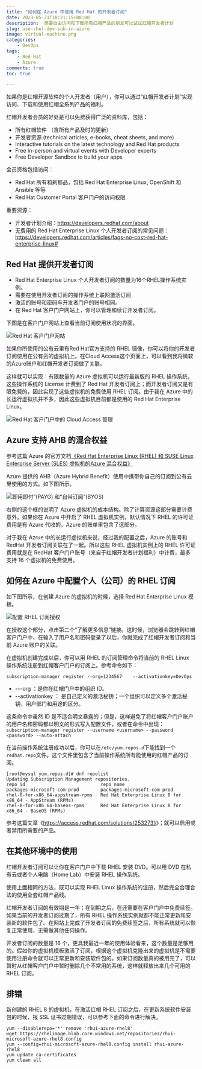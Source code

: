 ```yaml
---
title: "如何在 Azure 中使用 Red Hat 的开发者订阅"
date: 2023-05-21T10:21:15+08:00
description:  想要自由访问和下载所有红帽产品的朋友可以试试红帽开发者计划
slug: use-rhel-dev-sub-in-azure
image: virtual-machine.png
categories:
    - DevOps
tags:
    - Red Hat
    - Azure
comments: true
toc: true

---
```


如果你是红帽开源软件的个人开发者（用户），你可以通过“红帽开发者计划”实现访问、下载和使用红帽全系列产品的福利。

红帽开发者会员的好处是可以免费获得广泛的资料库，包括：

- 所有红帽软件 （含所有产品及时的更新）
- 开发者资源 (technical articles, e-books, cheat sheets, and more)
- Interactive tutorials on the latest technology and Red Hat products
- Free in-person and virtual events with Developer experts
- Free Developer Sandbox to build your apps

会员资格包括访问：

- Red Hat 所有和刹那品，包括 Red Hat Enterprise Linux, OpenShift 和 Ansible 等等
- Red Hat Customer Portal 客户门户的访问权限

重要资源：

- 开发者计划介绍：<https://developers.redhat.com/about>
- 无费用的 Red Hat Enterprise Linux 个人开发者订阅的常见问题：<https://developers.redhat.com/articles/faqs-no-cost-red-hat-enterprise-linux#>

## Red Hat 提供开发者订阅

- Red Hat Enterprise Linux 个人开发者订阅的数量为16个RHEL操作系统实例。
- 需要在使用开发者订阅的操作系统上联网激活订阅
- 激活的账号和密码与开发者门户的账号相同。
- 在 Red Hat 客户门户网站上，你可以管理和续订开发者订阅。

下图是在客户门户网站上查看当前订阅使用状况的界面。

![ Red Hat 客户门户网站](red-hat-dev-sub.jpg)

如果你所使用的公有云里有Red Hat官方支持的 RHEL 镜像，你可以将你的开发者订阅使用在公有云的虚拟机上。在Cloud Access这个页面上，可以看到我将微软的Azure账户和红帽开发者订阅做了关联。

这样就可以实现：有限数量的 Azure 虚拟机可以运行最新版的 RHEL 操作系统，这些操作系统的 License 计费到了 Red Hat 开发者订阅上；而开发者订阅又是有限免费的，因此实现了这些虚拟机的免费使用 RHEL 订阅。由于我在 Azure 中的长运行虚拟机并不多，因此这些虚拟机目前都是使用的 Red Hat Enterprise Linux。

![Red Hat 客户门户中的 Cloud Access 管理](red-hat-dev-sub-cloud-access.jpg)

## Azure 支持 AHB 的混合权益

参考这篇 Azure 的官方文档[《Red Hat Enterprise Linux (RHEL) 和 SUSE Linux Enterprise Server (SLES) 虚拟机的Azure 混合权益》](https://learn.microsoft.com/zh-cn/azure/virtual-machines/linux/azure-hybrid-benefit-linux?tabs=rhelpayg%2Crhelbyos%2CrhelEnablebyos%2Crhelcompliance)

Azure 提供的 AHB（Azure Hybrid Benefit）使用中携带你自己的订阅到公有云里使用的方式。如下图所示。

![即用即付”(PAYG) 和“自带订阅”(BYOS)](azure-hybrid-benefit-compare.png)

右侧的这个框的说明了 Azure 虚拟机的成本结构。除了计算资源这部分需要计费意外。如果你在 Azure 中开启了 RHEL 虚拟机实例，默认情况下 RHEL 的许可证费用是有 Azure 代收的，Azure 的账单里包含了这部分。

对于我在 Azrue 中的长运行虚拟机来说，经过我的配置之后，Azure 的账号和 RedHat 开发者订阅关联在了一起。所以这些 RHEL 虚拟机实例上的 RHEL 许可证费用就是在 RedHat 客户门户账号（来自于红帽开发者计划福利）中计费，最多支持 16 个虚拟机的免费使用。

## 如何在 Azure 中配置个人（公司）的 RHEL 订阅

如下图所示，在创建 Azure 的虚拟机的时候，选择 Red Hat Enterprise Linux 模板。

![配置 RHEL 订阅授权](azure-rhel-sub.jpg)

在授权这个部分，点击第二个“了解更多信息”链接。这时候，浏览器会跳转到红帽客户门户中，在输入了用户名和密码登录了以后，你就完成了红帽开发者订阅和当前 Azure 账户的关联。

在虚拟机创建完成以后，你可以用 RHEL 的订阅管理命令将当前的 RHEL Linux 操作系统注册到红帽客户门户的订阅上。参考命令如下：

```
subscription-manager register --org=1234567    --activationkey=DevOps
```

- ---org ：是你在红帽门户中的组织 ID。
- --activationkey ： 是自己定义的激活秘钥；一个组织可以定义多个激活秘钥，用户部门和用途的区分。

这条命令中虽然 ID 是不适合明文暴露的；但是，这样避免了将红帽客户门户账户的用户名和密码都以明文的形式写入配置文件，或者在命令中出现：`subscription-manager register --username <username> --password <password> --auto-attach`

在当前操作系统注册成功以后，你可以在`/etc/yum.repos.d`下能找到一个`redhat.repo`文件。这个文件里包含了当前操作系统所有能使用的红帽产品的订阅。

```
[root@mysql yum.repos.d]# dnf repolist
Updating Subscription Management repositories.
repo id                            repo name
packages-microsoft-com-prod        packages-microsoft-com-prod
rhel-8-for-x86_64-appstream-rpms   Red Hat Enterprise Linux 8 for x86_64 - AppStream (RPMs)
rhel-8-for-x86_64-baseos-rpms      Red Hat Enterprise Linux 8 for x86_64 - BaseOS (RPMs)
```

参考这篇文章《<https://access.redhat.com/solutions/253273》>》；就可以启用或者禁用所需要的产品。

## 在其他环境中的使用

红帽开发者订阅可以让你在客户门户中下载 RHEL 安装 DVD。可以用 DVD 在私有云或者个人电脑（Home Lab）中安装 RHEL 操作系统。

使用上面相同的方法，既可以实现 RHEL Linux 操作系统的注册，然后完全合理合法的使用全套红帽产品线。

红帽开发者订阅的有效期是一年；在到期之后，在还需要在客户门户中免费续签。如果当前的开发者订阅过期了，所有 RHEL 操作系统实例就都不能正常更新和安装新的软件包了。在网站上完成了开发者订阅的免费续签之后，所有系统就可以恢复正常使用，无需做其他任何操作。

开发者订阅的数量是 16 个，更具我最近一年的使用体验看来，这个数量是足够用的。假如你的虚拟机模板激活了订阅，根据这个虚拟机克隆出来的虚拟机是不需要使用注册命令就可以正常更新和安装软件包的。如果订阅数量真的被用完了，可以暂时从红帽客户门户中暂时删除几个不常用的系统，这样就释放出来几个可用的 RHEL 订阅。

## 排错

新创建的 RHEL 8 的虚拟机，在激活红帽 RHEL 订阅之后，在更新系统软件安装包的时候，报 SSL 证书过期错误，可以参考下面的命令进行解决。

```
yum --disablerepo='*' remove 'rhui-azure-rhel8'
wget https://rhelimage.blob.core.windows.net/repositories/rhui-microsoft-azure-rhel8.config
yum --config=rhui-microsoft-azure-rhel8.config install rhui-azure-rhel8
yum update ca-certificates
yum clean all
```
